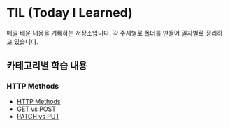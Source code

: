 # TIL (Today I Learned)

매일 배운 내용을 기록하는 저장소입니다. 각 주제별로 폴더를 만들어 일자별로 정리하고 있습니다.

## 카테고리별 학습 내용

### HTTP Methods
- [HTTP Methods](http-methods/2024-05-15-http-methods.md)
- [GET vs POST](http-methods/2024-05-15-get-vs-post.md)
- [PATCH vs PUT](http-methods/2024-05-15-patch-vs-put.md)
